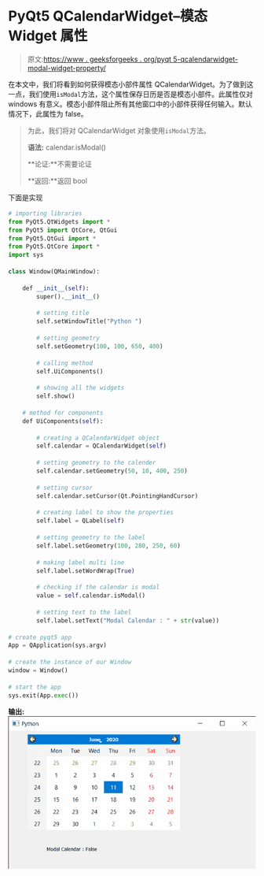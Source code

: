 # PyQt5 QCalendarWidget–模态 Widget 属性

> 原文:[https://www . geeksforgeeks . org/pyqt 5-qcalendarwidget-modal-widget-property/](https://www.geeksforgeeks.org/pyqt5-qcalendarwidget-modal-widget-property/)

在本文中，我们将看到如何获得模态小部件属性 QCalendarWidget。为了做到这一点，我们使用`isModal`方法，这个属性保存日历是否是模态小部件。此属性仅对 windows 有意义。模态小部件阻止所有其他窗口中的小部件获得任何输入。默认情况下，此属性为 false。

> 为此，我们将对 QCalendarWidget 对象使用`isModal`方法。
> 
> **语法:** calendar.isModal()
> 
> **论证:**不需要论证
> 
> **返回:**返回 bool

下面是实现

```py
# importing libraries
from PyQt5.QtWidgets import * 
from PyQt5 import QtCore, QtGui
from PyQt5.QtGui import * 
from PyQt5.QtCore import * 
import sys

class Window(QMainWindow):

    def __init__(self):
        super().__init__()

        # setting title
        self.setWindowTitle("Python ")

        # setting geometry
        self.setGeometry(100, 100, 650, 400)

        # calling method
        self.UiComponents()

        # showing all the widgets
        self.show()

    # method for components
    def UiComponents(self):

        # creating a QCalendarWidget object
        self.calendar = QCalendarWidget(self)

        # setting geometry to the calender
        self.calendar.setGeometry(50, 10, 400, 250)

        # setting cursor
        self.calendar.setCursor(Qt.PointingHandCursor)

        # creating label to show the properties
        self.label = QLabel(self)

        # setting geometry to the label
        self.label.setGeometry(100, 280, 250, 60)

        # making label multi line
        self.label.setWordWrap(True)

        # checking if the calendar is modal
        value = self.calendar.isModal()

        # setting text to the label
        self.label.setText("Modal Calendar : " + str(value))

# create pyqt5 app
App = QApplication(sys.argv)

# create the instance of our Window
window = Window()

# start the app
sys.exit(App.exec())
```

**输出:**
![](img/b86a6104f49959af9cf2aa98d1a81e3c.png)